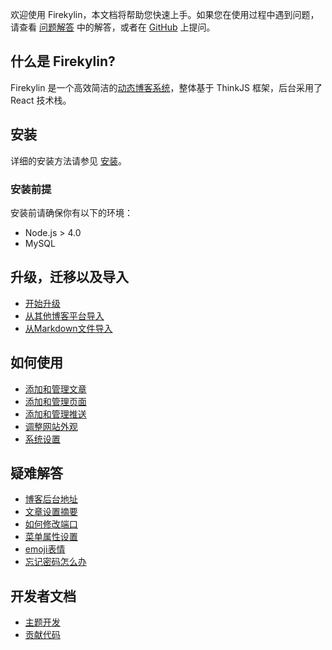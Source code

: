 欢迎使用 Firekylin，本文档将帮助您快速上手。如果您在使用过程中遇到问题，请查看 [问题解答](https://github.com/75team/firekylin/wiki/问题解答) 中的解答，或者在 [GitHub](https://github.com/75team/firekylin/issues) 上提问。

## 什么是 Firekylin?

Firekylin 是一个高效简洁的[动态博客系统](https://github.com/75team/firekylin/issues/135)，整体基于 ThinkJS 框架，后台采用了 React 技术栈。

## 安装

详细的安装方法请参见 [安装](https://github.com/75team/firekylin/wiki/安装)。

### 安装前提

安装前请确保你有以下的环境：

- Node.js > 4.0
- MySQL 


## 升级，迁移以及导入

- [开始升级](https://github.com/75team/firekylin/wiki/更新)
- [从其他博客平台导入](https://github.com/75team/firekylin/wiki/导入)
- [从Markdown文件导入](https://github.com/75team/firekylin/wiki/%E5%AF%BC%E5%85%A5#markdown%E6%96%87%E4%BB%B6)

## 如何使用

- [添加和管理文章](https://github.com/75team/firekylin/wiki/%E6%96%87%E7%AB%A0)
- [添加和管理页面](https://github.com/75team/firekylin/wiki/%E9%A1%B5%E9%9D%A2)
- [添加和管理推送](https://github.com/75team/firekylin/wiki/%E6%8E%A8%E9%80%81)
- [调整网站外观](https://github.com/75team/firekylin/wiki/%E4%B8%BB%E9%A2%98%E5%A4%96%E8%A7%82)
- [系统设置](https://github.com/75team/firekylin/wiki/%E7%B3%BB%E7%BB%9F%E8%AE%BE%E7%BD%AE)

## 疑难解答

- [博客后台地址](https://github.com/75team/firekylin/wiki/问题解答#博客后台地址是什么？)
- [文章设置摘要](https://github.com/75team/firekylin/wiki/问题解答#文章如何设置摘要？)
- [如何修改端口](https://github.com/75team/firekylin/wiki/问题解答#如何修改端口？)
- [菜单属性设置](https://github.com/75team/firekylin/wiki/问题解答#后台菜单设置的菜单属性是什么？)
- [emoji表情](https://github.com/75team/firekylin/wiki/问题解答#如何添加emoji表情支持？)
- [忘记密码怎么办](https://github.com/75team/firekylin/wiki/问题解答#忘记密码怎么办？)

## 开发者文档

- [主题开发](https://github.com/75team/firekylin/wiki/%E4%B8%BB%E9%A2%98%E5%BC%80%E5%8F%91)
- [贡献代码](https://github.com/75team/firekylin/wiki/%E8%B4%A1%E7%8C%AE%E4%BB%A3%E7%A0%81)